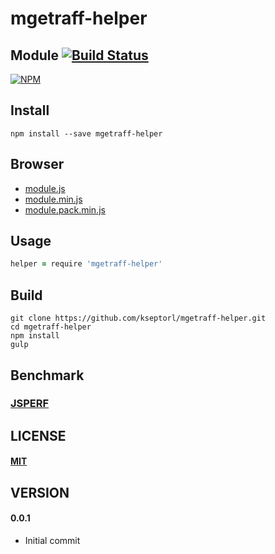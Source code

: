 # mgetraff-helper

## Module [![Build Status][travis-image]][travis-url]
[![NPM][npm-image]][npm-url]

## Install
```
npm install --save mgetraff-helper
```

## Browser
* [module.js][dist-browser-js-url]
* [module.min.js][min-dist-browser-js-url]
* [module.pack.min.js][pack-min-dist-browser-js-url]

## Usage

```coffeescript
helper = require 'mgetraff-helper'
```

## Build
```
git clone https://github.com/kseptorl/mgetraff-helper.git
cd mgetraff-helper
npm install
gulp
```

## Benchmark
###  [JSPERF][jsperf-url]

LICENSE
-------
#### [MIT](LICENSE)

VERSION
-------
#### 0.0.1
* Initial commit

[travis-image]: https://travis-ci.org/nhz-io/module.svg
[travis-url]: https://travis-ci.org/nhz-io/module

[npm-image]: https://nodei.co/npm/module
[npm-url]: https://nodei.co/npm/module

[jsperf-url]: http://jsperf.com/module

[dist-browser-js-url]: https://github.com/nhz-io/module.js
[min-dist-browser-js-url]: https://github.com/nhz-io/module.min.js
[pack-min-dist-browser-js-url]: https://github.com/nhz-io/module.pack.min.js

